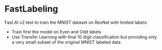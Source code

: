 # FastLabeling

Fast.AI v2 test to train the MNIST dataset on ResNet with limited labels:

- Train first the model on Even and Odd labels
- Use Transfer Learning with final 10 digit classification but providing only a very small subset of the original MNIST labeled data

